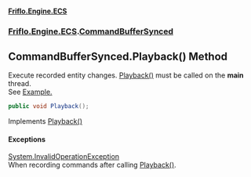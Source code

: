 #### [Friflo.Engine.ECS](index.md 'index')
### [Friflo.Engine.ECS](Friflo.Engine.ECS.md 'Friflo.Engine.ECS').[CommandBufferSynced](CommandBufferSynced.md 'Friflo.Engine.ECS.CommandBufferSynced')

## CommandBufferSynced.Playback() Method

Execute recorded entity changes. [Playback()](CommandBufferSynced.Playback().md 'Friflo.Engine.ECS.CommandBufferSynced.Playback()') must be called on the <b>main</b> thread.<br/>
See <a href="https://friflo.gitbook.io/friflo.engine.ecs/examples/optimization#commandbuffer">Example.</a>

```csharp
public void Playback();
```

Implements [Playback()](ICommandBuffer.Playback().md 'Friflo.Engine.ECS.ICommandBuffer.Playback()')

#### Exceptions

[System.InvalidOperationException](https://docs.microsoft.com/en-us/dotnet/api/System.InvalidOperationException 'System.InvalidOperationException')  
When recording commands after calling [Playback()](CommandBufferSynced.Playback().md 'Friflo.Engine.ECS.CommandBufferSynced.Playback()').<br/>
